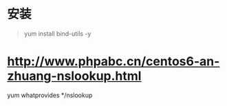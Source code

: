 
# 安装

> yum install bind-utils -y

# http://www.phpabc.cn/centos6-an-zhuang-nslookup.html

yum whatprovides */nslookup